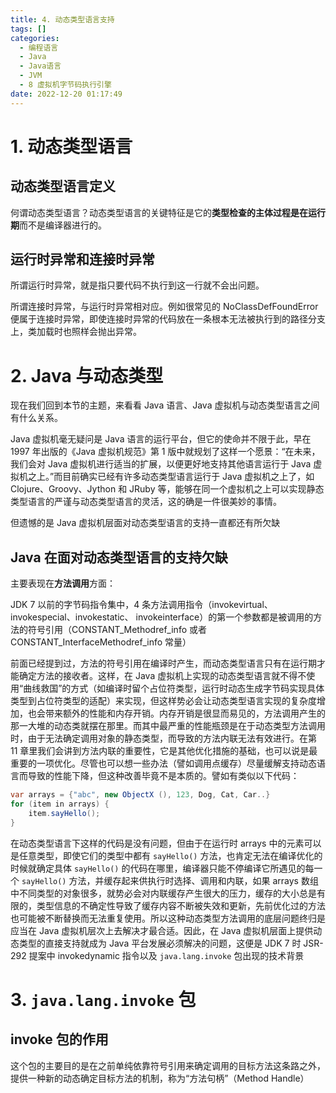 ```yaml
---
title: 4. 动态类型语言支持
tags: []
categories:
  - 编程语言
  - Java
  - Java语言
  - JVM
  - 8 虚拟机字节码执行引擎
date: 2022-12-20 01:17:49
---
```


# 1. 动态类型语言

## 动态类型语言定义

何谓动态类型语言？动态类型语言的关键特征是它的**类型检查的主体过程是在运行期**而不是编译器进行的。

## 运行时异常和连接时异常

所谓运行时异常，就是指只要代码不执行到这一行就不会出问题。

所谓连接时异常，与运行时异常相对应。例如很常见的 NoClassDefFoundError 便属于连接时异常，即使连接时异常的代码放在一条根本无法被执行到的路径分支上，类加载时也照样会抛出异常。

# 2. Java 与动态类型

现在我们回到本节的主题，来看看 Java 语言、Java 虚拟机与动态类型语言之间有什么关系。

Java 虚拟机毫无疑问是 Java 语言的运行平台，但它的使命并不限于此，早在 1997 年出版的《Java 虚拟机规范》第 1 版中就规划了这样一个愿景：“在未来，我们会对 Java 虚拟机进行适当的扩展，以便更好地支持其他语言运行于 Java 虚拟机之上。”而目前确实已经有许多动态类型语言运行于 Java 虚拟机之上了，如 Clojure、Groovy、Jython 和 JRuby 等，能够在同一个虚拟机之上可以实现静态类型语言的严谨与动态类型语言的灵活，这的确是一件很美妙的事情。

但遗憾的是 Java 虚拟机层面对动态类型语言的支持一直都还有所欠缺

## Java 在面对动态类型语言的支持欠缺

主要表现在**方法调用**方面：

JDK 7 以前的字节码指令集中，4 条方法调用指令（invokevirtual、invokespecial、invokestatic、 invokeinterface）的第一个参数都是被调用的方法的符号引用（CONSTANT_Methodref_info 或者 CONSTANT_InterfaceMethodref_info 常量）

前面已经提到过，方法的符号引用在编译时产生，而动态类型语言只有在运行期才能确定方法的接收者。这样，在 Java 虚拟机上实现的动态类型语言就不得不使用“曲线救国”的方式（如编译时留个占位符类型，运行时动态生成字节码实现具体类型到占位符类型的适配）来实现，但这样势必会让动态类型语言实现的复杂度增加，也会带来额外的性能和内存开销。内存开销是很显而易见的，方法调用产生的那一大堆的动态类就摆在那里。而其中最严重的性能瓶颈是在于动态类型方法调用时，由于无法确定调用对象的静态类型，而导致的方法内联无法有效进行。在第 11 章里我们会讲到方法内联的重要性，它是其他优化措施的基础，也可以说是最重要的一项优化。尽管也可以想一些办法（譬如调用点缓存）尽量缓解支持动态语言而导致的性能下降，但这种改善毕竟不是本质的。譬如有类似以下代码：

```java
var arrays = {"abc", new ObjectX (), 123, Dog, Cat, Car..} 
for (item in arrays) { 
    item.sayHello(); 
}
```

在动态类型语言下这样的代码是没有问题，但由于在运行时 arrays 中的元素可以是任意类型，即使它们的类型中都有 `sayHello()` 方法，也肯定无法在编译优化的时候就确定具体 `sayHello()` 的代码在哪里，编译器只能不停编译它所遇见的每一个 `sayHello()` 方法，并缓存起来供执行时选择、调用和内联，如果 arrays 数组中不同类型的对象很多，就势必会对内联缓存产生很大的压力，缓存的大小总是有限的，类型信息的不确定性导致了缓存内容不断被失效和更新，先前优化过的方法也可能被不断替换而无法重复使用。所以这种动态类型方法调用的底层问题终归是应当在 Java 虚拟机层次上去解决才最合适。因此，在 Java 虚拟机层面上提供动态类型的直接支持就成为 Java 平台发展必须解决的问题，这便是 JDK 7 时 JSR-292 提案中 invokedynamic 指令以及 `java.lang.invoke` 包出现的技术背景

# 3. `java.lang.invoke` 包

## invoke 包的作用

这个包的主要目的是在之前单纯依靠符号引用来确定调用的目标方法这条路之外，提供一种新的动态确定目标方法的机制，称为“方法句柄”（Method Handle）

